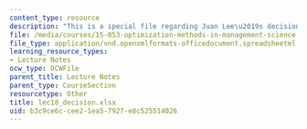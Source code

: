 ```yaml
---
content_type: resource
description: "This is a special file regarding Juan Lee\u2019s decision."
file: /media/courses/15-053-optimization-methods-in-management-science-spring-2013/b3c9ce6ccee21ea57927e8c525514026_lec18_decision.xlsx
file_type: application/vnd.openxmlformats-officedocument.spreadsheetml.sheet
learning_resource_types:
- Lecture Notes
ocw_type: OCWFile
parent_title: Lecture Notes
parent_type: CourseSection
resourcetype: Other
title: lec18_decision.xlsx
uid: b3c9ce6c-cee2-1ea5-7927-e8c525514026
---
```

